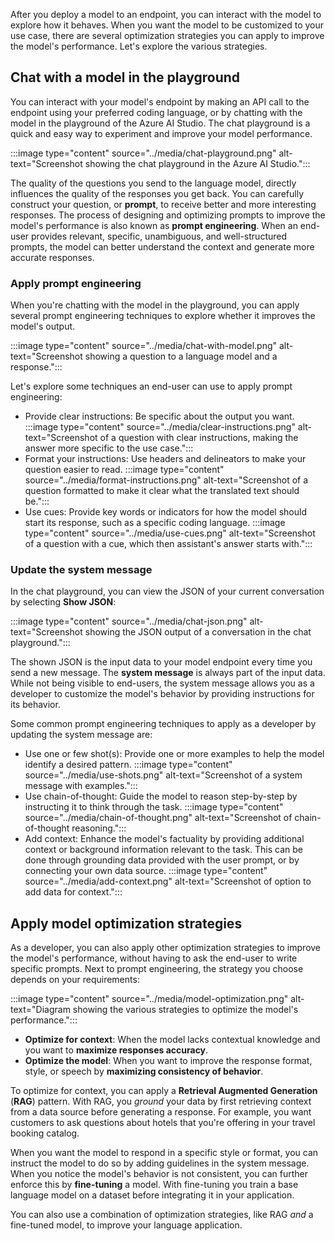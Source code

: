 After you deploy a model to an endpoint, you can interact with the model to explore how it behaves. When you want the model to be customized to your use case, there are several optimization strategies you can apply to improve the model's performance. Let's explore the various strategies.

## Chat with a model in the playground

You can interact with your model's endpoint by making an API call to the endpoint using your preferred coding language, or by chatting with the model in the playground of the Azure AI Studio. The chat playground is a quick and easy way to experiment and improve your model performance.

:::image type="content" source="../media/chat-playground.png" alt-text="Screenshot showing the chat playground in the Azure AI Studio.":::

The quality of the questions you send to the language model, directly influences the quality of the responses you get back. You can carefully construct your question, or **prompt**, to receive better and more interesting responses. The process of designing and optimizing prompts to improve the model's performance is also known as **prompt engineering**. When an end-user provides relevant, specific, unambiguous, and well-structured prompts, the model can better understand the context and generate more accurate responses.

### Apply prompt engineering

When you're chatting with the model in the playground, you can apply several prompt engineering techniques to explore whether it improves the model's output.

:::image type="content" source="../media/chat-with-model.png" alt-text="Screenshot showing a question to a language model and a response.":::

Let's explore some techniques an end-user can use to apply prompt engineering:

- Provide clear instructions: Be specific about the output you want.
    :::image type="content" source="../media/clear-instructions.png" alt-text="Screenshot of a question with clear instructions, making the answer more specific to the use case.":::
- Format your instructions: Use headers and delineators to make your question easier to read.
    :::image type="content" source="../media/format-instructions.png" alt-text="Screenshot of a question formatted to make it clear what the translated text should be.":::
- Use cues: Provide key words or indicators for how the model should start its response, such as a specific coding language.
    :::image type="content" source="../media/use-cues.png" alt-text="Screenshot of a question with a cue, which then assistant's answer starts with.":::

### Update the system message

In the chat playground, you can view the JSON of your current conversation by selecting **Show JSON**:

:::image type="content" source="../media/chat-json.png" alt-text="Screenshot showing the JSON output of a conversation in the chat playground.":::

The shown JSON is the input data to your model endpoint every time you send a new message. The **system message** is always part of the input data. While not being visible to end-users, the system message allows you as a developer to customize the model's behavior by providing instructions for its behavior.

Some common prompt engineering techniques to apply as a developer by updating the system message are:

- Use one or few shot(s): Provide one or more examples to help the model identify a desired pattern.
    :::image type="content" source="../media/use-shots.png" alt-text="Screenshot of a system message with examples.":::
- Use chain-of-thought: Guide the model to reason step-by-step by instructing it to think through the task.
    :::image type="content" source="../media/chain-of-thought.png" alt-text="Screenshot of chain-of-thought reasoning.":::
- Add context: Enhance the model's factuality by providing additional context or background information relevant to the task. This can be done through grounding data provided with the user prompt, or by connecting your own data source.
    :::image type="content" source="../media/add-context.png" alt-text="Screenshot of option to add data for context.":::

## Apply model optimization strategies

As a developer, you can also apply other optimization strategies to improve the model's performance, without having to ask the end-user to write specific prompts. Next to prompt engineering, the strategy you choose depends on your requirements:

:::image type="content" source="../media/model-optimization.png" alt-text="Diagram showing the various strategies to optimize the model's performance.":::

- **Optimize for context**: When the model lacks contextual knowledge and you want to **maximize responses accuracy**.
- **Optimize the model**: When you want to improve the response format, style, or speech by **maximizing consistency of behavior**.

To optimize for context, you can apply a **Retrieval Augmented Generation** (**RAG**) pattern. With RAG, you *ground* your data by first retrieving context from a data source before generating a response. For example, you want customers to ask questions about hotels that you're offering in your travel booking catalog.

When you want the model to respond in a specific style or format, you can instruct the model to do so by adding guidelines in the system message. When you notice the model's behavior is not consistent, you can further enforce this by **fine-tuning** a model. With fine-tuning you train a base language model on a dataset before integrating it in your application.

You can also use a combination of optimization strategies, like RAG *and* a fine-tuned model, to improve your language application.
